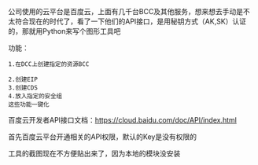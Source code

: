 公司使用的云平台是百度云，上面有几千台BCC及其他服务，想来想去手动是不太符合现在的时代了，看了一下他们的API接口，是用秘钥方式（AK,SK）认证的，那就用Python来写个图形工具吧

功能：
  
    1.在DCC上创建指定的资源BCC

    2.创建EIP
    3.创建CDS
    4.放入指定的安全组
    这些功能一键化

百度云开发者API接口文档：https://cloud.baidu.com/doc/API/index.html

首先百度云平台开通相关的API权限，默认的Key是没有权限的

工具的截图现在不方便贴出来了，因为本地的模块没安装


